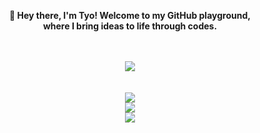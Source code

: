 <div align="center">
<b><p>👋    Hey there, I'm Tyo! Welcome to my GitHub playground,<br/>where I bring ideas to life through codes.</p><b>
<br/><br/>
<img src="https://skillicons.dev/icons?i=js,ts,mysql,html,css,nodejs,bash,redis,mongodb,npm,netlify,vercel,discordjs,github,discord&perline=5">
<br/><br/><br/>
<img src="https://lanyard.cnrad.dev/api/1009314804525178920?showDisplayName=true&animated=true&hideProfile=false&theme=dark&ignoreAppId=&idleMessage=beep%20boop%20are%20you%20a%20robot%3F"><br/>
<img src="https://github-readme-stats.vercel.app/api?username=tyowk&theme=dark"><br/>
<img src="https://github-readme-stats.vercel.app/api/top-langs/?username=tyowk&theme=dark&layout=compact">
</div>
